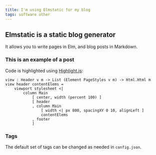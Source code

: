 ```yaml
---
title: I'm using Elmstatic for my blog
tags: software other
---
```


## Elmstatic is a static blog generator

It allows you to write pages in Elm, and blog posts in Markdown. 

### This is an example of a post

Code is highlighted using [Highlight.js](http://highlightjs.org): 

```
view : Header v m -> List (Element PageStyles v m) -> Html.Html m
view header contentElems =
    viewport stylesheet <|
        column Main
            [ center, width (percent 100) ]
            [ header
            , column Main
                [ width <| px 800, spacingXY 0 10, alignLeft ]
                contentElems
            , footer
            ]
```

### Tags 

The default set of tags can be changed as needed in `config.json`. 
